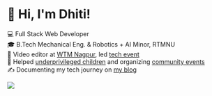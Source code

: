 <!-- bio -->
# 👋 Hi, I'm Dhiti!
💻 Full Stack Web Developer<br/>
🎓 B.Tech Mechanical Eng. & Robotics + AI Minor, RTMNU<br/>
🎥 Video editor at [WTM Nagpur](https://www.instagram.com/wtmnagpur/reels/), led [tech event](your-comuddle-link)<br/>
🤝 Helped [underprivileged children](https://www.instagram.com/makeadiffindia/) and organizing [community events](https://www.instagram.com/nagpuranimeclub/)<br/>
✍️ Documenting my tech journey on [my blog]([your-medium-link](https://medium.com/@dhiti))<br/>

<!-- GitHub stats from https://github.com/anuraghazra/github-readme-stats -->
![](https://github-readme-stats.vercel.app/api?username=gitdhiti&show_icons=true&theme=transparent)<br/>
